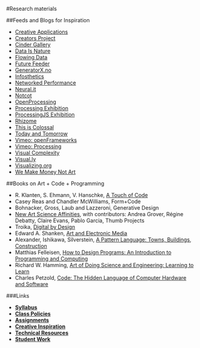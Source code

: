 #Research materials

##Feeds and Blogs for Inspiration
<ul><li><a href="http://www.creativeapplications.net/%22" target="_blank">Creative Applications</a></li>
<li><a href="http://thecreatorsproject.com/%22" target="_blank">Creators Project</a></li>
<li><a href="http://libcinder.org/gallery/%22" target="_blank">Cinder Gallery</a></li>
<li><a href="http://www.dataisnature.com/%22" target="_blank">Data Is Nature</a></li>
<li><a href="http://flowingdata.com/%22" target="_blank">Flowing Data</a></li>
<li><a href="http://www.futurefeeder.com/%22" target="_blank">Future Feeder</a></li>
<li><a href="http://www.generatorx.no/%22" target="_blank">GeneratorX.no</a></li>
<li><a href="http://infosthetics.com/%22" target="_blank">Infosthetics</a></li>
<li><a href="http://turbulence.org/blog/%22" target="_blank">Networked Performance</a></li>
<li><a href="http://www.neural.it/%22" target="_blank">Neural.it</a></li>
<li><a href="http://www.notcot.com/%22" target="_blank">Notcot</a></li>
<li><a href="http://openprocessing.org/%22" target="_blank">OpenProcessing</a></li>
<li><a href="http://www.processing.org/exhibition/%22" target="_blank">Processing Exhibition</a></li>
<li><a href="http://processingjs.org/exhibition/%22" target="_blank">ProcessingJS Exhibition</a></li>
<li><a href="http://rhizome.org/%22" target="_blank">Rhizome</a></li>
<li><a href="http://www.thisiscolossal.com/%22" target="_blank">This is Colossal</a></li>
<li><a href="http://www.todayandtomorrow.net/%22" target="_blank">Today and Tomorrow</a></li>
<li><a href="http://vimeo.com/tag:openframeworks%22" target="_blank">Vimeo: openFrameworks</a></li>
<li><a href="http://vimeo.com/tag:processing%22" target="_blank">Vimeo: Processing</a></li>
<li><a href="http://www.visualcomplexity.com/vc/%22" target='"_blank'>Visual Complexity</a></li>
<li><a href="http://visual.ly/%22" target="_blank">Visual.ly</a></li>
<li><a href="http://www.visualizing.org/%22" target="_blank">Visualizing.org</a></li>
<li><a href="http://www.we-make-money-not-art.com/%22" target="_blank">We Make Money Not Art</a></li>
</ul>

##Books on Art + Code + Programming
<ul><li>R. Klanten, S. Ehmann, V. Hanschke,&nbsp;<a href="http://shop.gestalten.com/a-touch-of-code.html">A Touch of Code</a></li>
<li>Casey Reas and Chandler McWilliams,&nbsp;<a>Form+Code</a></li>
<li>Bohnacker, Gross, Laub and Lazzeroni,&nbsp;<a>Generative Design</a></li>
<li><a href="http://millergallery.cfa.cmu.edu/nasabook/">New Art Science Affinities</a>, with contributors: Andrea Grover,&nbsp;R&eacute;gine Debatty, Claire Evans, Pablo Garcia, Thumb Projects</li>
<li>Troika, <a href="http://books.google.com.au/books/about/Digital_by_Design.html?id=IO_9RAAACAAJ&amp;redir_esc=y">Digital by Design</a></li>
<li>Edward A. Shanken,&nbsp;<a href="http://www.amazon.com/Art-Electronic-Media-Themes-Movements/dp/0714847828">Art and Electronic Media</a></li>
<li>Alexander, Ishikawa, Silverstein,&nbsp;<a href="http://www.amazon.com/Pattern-Language-Buildings-Construction-Environmental/dp/0195019199">A Pattern Language: Towns, Buildings, Construction</a></li>
<li>Matthias Felleisen,&nbsp;<a href="http://www.amazon.com/How-Design-Programs-Introduction-Programming/dp/0262062186/">How to Design Programs: An Introduction to Programming and Computing</a></li>
<li>Richard W. Hamming,&nbsp;<a href="http://www.amazon.com/gp/product/9056995014">Art of Doing Science and Engineering: Learning to Learn</a></li>
<li>Charles Petzold,&nbsp;<a href="http://www.amazon.com/Code-Language-Computer-Hardware-Software/dp/0735611319">Code: The Hidden Language of Computer Hardware and Software</a></li>
</ul>


###Links
* **[Syllabus](https://github.com/tegacodes/Drawing-Seeing-Moving-with-Code/blob/master/README.md)**
* **[Class Policies](https://github.com/tegacodes/Drawing-Seeing-Moving-with-Code/blob/master/docs/policies.md)**  
* **[Assignments](https://github.com/tegacodes/Drawing-Seeing-Moving-with-Code/blob/master/docs/deliverables.md)**  
* **[Creative Inspiration](https://github.com/tegacodes/Drawing-Seeing-Moving-with-Code/blob/master/docs/research.md)**  
* **[Technical Resources](https://github.com/tegacodes/Drawing-Seeing-Moving-with-Code/blob/master/docs/resources.md)**
* **[Student Work](http://tegacodes.github.io/Drawing-Seeing-Moving-with-Code/)**
